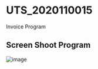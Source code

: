 # UTS_2020110015
Invoice Program

## Screen Shoot Program
![image](https://github.com/Blizzard03/UTS_2020110015/assets/99153189/e2d57215-b092-4f00-9a84-5deca9c0334c)
